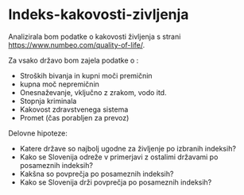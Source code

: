 # Indeks-kakovosti-zivljenja

Analizirala bom podatke o kakovosti življenja s strani https://www.numbeo.com/quality-of-life/. 

Za vsako državo bom zajela podatke o :

- Stroških bivanja in kupni moči premičnin
- kupna moč nepremičnin
- Onesnaževanje, vključno z zrakom, vodo itd.
- Stopnja kriminala
- Kakovost zdravstvenega sistema
- Promet (čas porabljen za prevoz) 

Delovne hipoteze:
- Katere države so najbolj ugodne za življenje po izbranih indeksih? 
- Kako se Slovenija odreže v primerjavi z ostalimi državami po posameznih indeksih? 
- Kakšna so povprečja po posameznih indeksih?
- Kako se Slovenija drži povprečja po posameznih indeksih? 

